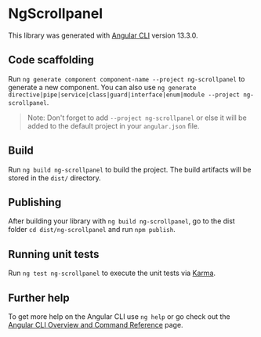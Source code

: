 # NgScrollpanel

This library was generated with [Angular CLI](https://github.com/angular/angular-cli) version 13.3.0.

## Code scaffolding

Run `ng generate component component-name --project ng-scrollpanel` to generate a new component. You can also use `ng generate directive|pipe|service|class|guard|interface|enum|module --project ng-scrollpanel`.
> Note: Don't forget to add `--project ng-scrollpanel` or else it will be added to the default project in your `angular.json` file. 

## Build

Run `ng build ng-scrollpanel` to build the project. The build artifacts will be stored in the `dist/` directory.

## Publishing

After building your library with `ng build ng-scrollpanel`, go to the dist folder `cd dist/ng-scrollpanel` and run `npm publish`.

## Running unit tests

Run `ng test ng-scrollpanel` to execute the unit tests via [Karma](https://karma-runner.github.io).

## Further help

To get more help on the Angular CLI use `ng help` or go check out the [Angular CLI Overview and Command Reference](https://angular.io/cli) page.
